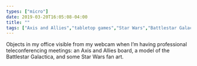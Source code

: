 ```yaml
---
types: ["micro"]
date: 2019-03-20T16:05:08-04:00
title: ""
tags: ["Axis and Allies","tabletop games","Star Wars","Battlestar Galactica"]
---
```

Objects in my office visible from my webcam when I’m having professional teleconferencing meetings: an Axis and Allies board, a model of the Battlestar Galactica, and some Star Wars fan art.
